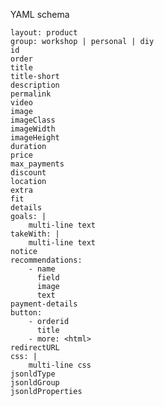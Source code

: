 YAML schema

    layout: product
    group: workshop | personal | diy
    id
    order
    title
    title-short
    description
    permalink
    video
    image
    imageClass
    imageWidth
    imageHeight
    duration
    price
    max_payments
    discount
    location
    extra
    fit
    details
    goals: |
        multi-line text
    takeWith: |
        multi-line text
    notice
    recommendations:
        - name
          field
          image
          text
    payment-details
    button:
        - orderid
          title
        - more: <html>
    redirectURL
    css: |
        multi-line css
    jsonldType
    jsonldGroup
    jsonldProperties
